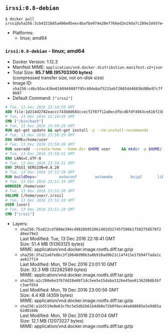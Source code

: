 ## `irssi:0.8-debian`

```console
$ docker pull irssi@sha256:3cb43218d5a406e05eec4bafbe974e20ef766ed2e19da7c289e2d457e4837456
```

-	Platforms:
	-	linux; amd64

### `irssi:0.8-debian` - linux; amd64

-	Docker Version: 1.12.3
-	Manifest MIME: `application/vnd.docker.distribution.manifest.v2+json`
-	Total Size: **95.7 MB (95703300 bytes)**  
	(compressed transfer size, not on-disk size)
-	Image ID: `sha256:c4bc95ac436e0160949897f95c404ebaf5231ebf26854d46836d08e97c7f8687`
-	Default Command: `["irssi"]`

```dockerfile
# Tue, 13 Dec 2016 22:10:59 GMT
ADD file:1d214d2782eaccc743b8d683ccecf2f87f12a0ecdfbcd6fdf4943ce616f23870 in / 
# Tue, 13 Dec 2016 22:10:59 GMT
CMD ["/bin/bash"]
# Tue, 13 Dec 2016 23:50:29 GMT
RUN apt-get update && apt-get install -y --no-install-recommends 		ca-certificates 		libdatetime-perl 		libglib2.0-0 		libwww-perl 		perl 		wget 	&& rm -rf /var/lib/apt/lists/*
# Tue, 13 Dec 2016 23:50:29 GMT
ENV HOME=/home/user
# Tue, 13 Dec 2016 23:50:30 GMT
RUN useradd --create-home --home-dir $HOME user 	&& mkdir -p $HOME/.irssi 	&& chown -R user:user $HOME
# Tue, 13 Dec 2016 23:50:31 GMT
ENV LANG=C.UTF-8
# Tue, 13 Dec 2016 23:50:31 GMT
ENV IRSSI_VERSION=0.8.20
# Tue, 13 Dec 2016 23:51:19 GMT
RUN buildDeps=' 		autoconf 		automake 		bzip2 		libglib2.0-dev 		libncurses-dev 		libperl-dev 		libssl-dev 		libtool 		lynx 		make 		pkg-config 		xz-utils 	' 	&& set -x 	&& apt-get update && apt-get install -y $buildDeps --no-install-recommends 	&& rm -rf /var/lib/apt/lists/* 	&& wget "https://github.com/irssi/irssi/releases/download/${IRSSI_VERSION}/irssi-${IRSSI_VERSION}.tar.xz" -O /tmp/irssi.tar.xz 	&& wget "https://github.com/irssi/irssi/releases/download/${IRSSI_VERSION}/irssi-${IRSSI_VERSION}.tar.xz.asc" -O /tmp/irssi.tar.xz.asc 	&& export GNUPGHOME="$(mktemp -d)" 	&& gpg --keyserver ha.pool.sks-keyservers.net --recv-keys 7EE65E3082A5FB06AC7C368D00CCB587DDBEF0E1 	&& gpg --batch --verify /tmp/irssi.tar.xz.asc /tmp/irssi.tar.xz 	&& rm -r "$GNUPGHOME" /tmp/irssi.tar.xz.asc 	&& mkdir -p /usr/src/irssi 	&& tar -xf /tmp/irssi.tar.xz -C /usr/src/irssi --strip-components 1 	&& rm /tmp/irssi.tar.xz 	&& cd /usr/src/irssi 	&& ./configure 		--enable-true-color 		--with-bot 		--with-proxy 		--with-socks 	&& make -j$(nproc) 	&& make install 	&& rm -rf /usr/src/irssi 	&& apt-get purge -y --auto-remove $buildDeps
# Tue, 13 Dec 2016 23:51:19 GMT
WORKDIR /home/user
# Tue, 13 Dec 2016 23:51:20 GMT
VOLUME [/home/user/.irssi]
# Tue, 13 Dec 2016 23:51:20 GMT
USER [user]
# Tue, 13 Dec 2016 23:51:20 GMT
CMD ["irssi"]
```

-	Layers:
	-	`sha256:75a822cd7888e394c49828b951061402d31745f596b1f502758570f2d0ee79e2`  
		Last Modified: Tue, 13 Dec 2016 22:16:41 GMT  
		Size: 51.4 MB (51363125 bytes)  
		MIME: application/vnd.docker.image.rootfs.diff.tar.gzip
	-	`sha256:3fa21a6fe8bc3f18648d90b3a8b910ad9b21c14f415e17b94f7ada1cae617714`  
		Last Modified: Mon, 19 Dec 2016 23:01:10 GMT  
		Size: 32.3 MB (32262589 bytes)  
		MIME: application/vnd.docker.image.rootfs.diff.tar.gzip
	-	`sha256:a2c200e6e37b7dd28e68f1dc5ee5e15daba3126e45ee613629b8b3bfc3aef654`  
		Last Modified: Mon, 19 Dec 2016 23:00:56 GMT  
		Size: 4.4 KB (4359 bytes)  
		MIME: application/vnd.docker.image.rootfs.diff.tar.gzip
	-	`sha256:a1b5519e9e63cfbc5e5db2b61b4db8e72b9f6ec44a688885e5e9d05a62d0104b`  
		Last Modified: Mon, 19 Dec 2016 23:01:04 GMT  
		Size: 12.1 MB (12073227 bytes)  
		MIME: application/vnd.docker.image.rootfs.diff.tar.gzip
